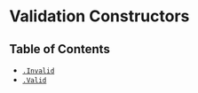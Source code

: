 # Validation Constructors

## Table of Contents

* [`.Invalid`](./Invalid.md)
* [`.Valid`](./Valid.md)
